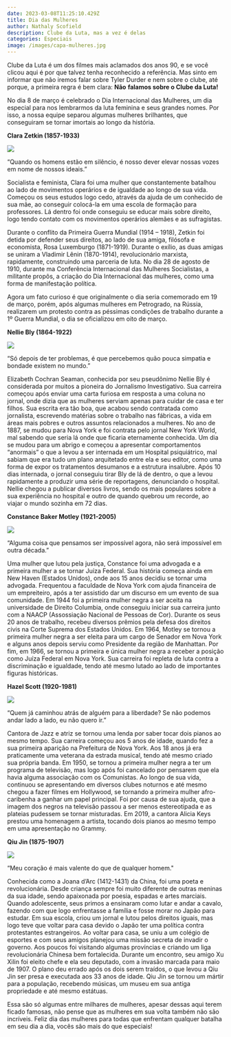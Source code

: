 ```yaml
---
date: 2023-03-08T11:25:10.429Z
title: Dia das Mulheres
author: Nathaly Scofield
description: Clube da Luta, mas a vez é delas
categories: Especiais
image: /images/capa-mulheres.jpg
---
```

Clube da Luta é um dos filmes mais aclamados dos anos 90, e se você clicou aqui é por que talvez tenha reconhecido a referência. Mas sinto em informar que não iremos falar sobre Tyler Durder e nem sobre o clube, até porque, a primeira regra é bem clara: **Não** **falamos sobre o Clube da Luta!**

No dia 8 de março é celebrado o Dia Internacional das Mulheres, um dia especial para nos lembrarmos da luta feminina e seus grandes nomes. Por isso, a nossa equipe separou algumas mulheres brilhantes, que conseguiram se tornar imortais ao longo da história.

**Clara Zetkin (1857-1933)**

![](/images/clarazetkin.webp)

“Quando os homens estão em silêncio, é nosso dever elevar nossas vozes em nome de nossos ideais.”

Socialista e feminista, Clara foi uma mulher que constantemente batalhou ao lado de movimentos operários e de igualdade ao longo de sua vida. Começou os seus estudos logo cedo, através da ajuda de um conhecido de sua mãe, ao conseguir colocá-la em uma escola de formação para professores. Lá dentro foi onde conseguiu se educar mais sobre direito, logo tendo contato com os movimentos operários alemães e as sufragistas.

Durante o conflito da Primeira Guerra Mundial (1914 – 1918), Zetkin foi detida por defender seus direitos, ao lado de sua amiga, filósofa e economista, Rosa Luxemburgo (1871-1919). Durante o exílio, as duas amigas se uniram a Vladimir Lênin (1870-1914), revolucionário marxista, rapidamente, construindo uma parceria de luta. No dia 28 de agosto de 1910, durante ma Conferência Internacional das Mulheres Socialistas, a militante propôs, a criação do Dia Internacional das mulheres, como uma forma de manifestação política.

Agora um fato curioso é que originalmente o dia seria comemorado em 19 de março, porém, após algumas mulheres em Petrogrado, na Rússia, realizarem um protesto contra as péssimas condições de trabalho durante a 1º Guerra Mundial, o dia se oficializou em oito de março.

**Nellie Bly (1864-1922)**



![](/images/nelliebly.gif)

“Só depois de ter problemas, é que percebemos quão pouca simpatia e bondade existem no mundo.”

Elizabeth Cochran Seaman, conhecida por seu pseudônimo Nellie Bly é considerada por muitos a pioneira do Jornalismo Investigativo. Sua carreira começou após enviar uma carta furiosa em resposta a uma coluna no jornal, onde dizia que as mulheres serviam apenas para cuidar de casa e ter filhos. Sua escrita era tão boa, que acabou sendo contratada como jornalista, escrevendo matérias sobre o trabalho nas fábricas, a vida em áreas mais pobres e outros assuntos relacionados a mulheres. No ano de 1887, se mudou para Nova York e foi contrata pelo jornal New York World, mal sabendo que seria lá onde que ficaria eternamente conhecida. Um dia se mudou para um abrigo e começou a apresentar comportamentos “anormais” o que a levou a ser internada em um Hospital psiquiátrico, mal sabiam que era tudo um plano arquitetado entre ela e seu editor, como uma forma de expor os tratamentos desumanos e a estrutura insalubre. Após 10 dias internada, o jornal conseguiu tirar Bly de lá de dentro, o que a levou rapidamente a produzir uma série de reportagens, denunciando o hospital. Nellie chegou a publicar diversos livros, sendo os mais populares sobre a sua experiência no hospital e outro de quando quebrou um recorde, ao viajar o mundo sozinha em 72 dias.

**Constance Baker Motley (1921-2005)**



![](/images/constance.webp)

“Alguma coisa que pensamos ser impossível agora, não será impossível em outra década.”

Uma mulher que lutou pela justiça, Constance foi uma advogada e a primeira mulher a se tornar Juíza Federal. Sua história começa ainda em New Haven (Estados Unidos), onde aos 15 anos decidiu se tornar uma advogada. Frequentou a faculdade de Nova York com ajuda financeira de um empreiteiro, após a ter assistido dar um discurso em um evento de sua comunidade. Em 1944 foi a primeira mulher negra a ser aceita na universidade de Direito Columbia, onde conseguiu iniciar sua carreira junto com a NAACP (Assossiação Nacional de Pessoas de Cor). Durante os seus 20 anos de trabalho, recebeu diversos prêmios pela defesa dos direitos civis na Corte Suprema dos Estados Unidos. Em 1964, Motley se tornou a primeira mulher negra a ser eleita para um cargo de Senador em Nova York e alguns anos depois serviu como Presidente da região de Manhattan. Por fim, em 1966, se tornou a primeira e única mulher negra a receber a posição como Juíza Federal em Nova York. Sua carreira foi repleta de luta contra a discriminação e igualdade, tendo até mesmo lutado ao lado de importantes figuras históricas.

**Hazel Scott (1920-1981)**



![](/images/hazel.webp)

“Quem já caminhou atrás de alguém para a liberdade? Se não podemos andar lado a lado, eu não quero ir.”

Cantora de Jazz e atriz se tornou uma lenda por saber tocar dois pianos ao mesmo tempo. Sua carreira começou aos 5 anos de idade, quando fez a sua primeira aparição na Prefeitura de Nova York. Aos 18 anos já era praticamente uma veterana da estrada musical, tendo até mesmo criado sua própria banda. Em 1950, se tornou a primeira mulher negra a ter um programa de televisão, mas logo após foi cancelado por pensarem que ela havia alguma associação com os Comunistas. Ao longo de sua vida, continuou se apresentando em diversos clubes noturnos e até mesmo chegou a fazer filmes em Hollywood, se tornando a primeira mulher afro-caribenha a ganhar um papel principal. Foi por causa de sua ajuda, que a imagem dos negros na televisão passou a ser menos estereotipada e as plateias pudessem se tornar misturadas. Em 2019, a cantora Alicia Keys prestou uma homenagem a artista, tocando dois pianos ao mesmo tempo em uma apresentação no Grammy.

**Qiu Jin (1875-1907)**



![](/images/qiu_jin.webp)

“Meu coração é mais valente do que de qualquer homem."

Conhecida como a Joana d’Arc (1412-1431) da China, foi uma poeta e revolucionária. Desde criança sempre foi muito diferente de outras meninas da sua idade, sendo apaixonada por poesia, espadas e artes marciais. Quando adolescente, seus primos a ensinaram como lutar e andar a cavalo, fazendo com que logo enfrentasse a família e fosse morar no Japão para estudar. Em sua escola, criou um jornal e lutou pelos direitos iguais, mas logo teve que voltar para casa devido o Japão ter uma política contra protestantes estrangeiros. Ao voltar para casa, se uniu a um colégio de esportes e com seus amigos planejou uma missão secreta de invadir o governo. Aos poucos foi visitando algumas províncias e criando um liga revolucionária Chinesa bem fortalecida. Durante um encontro, seu amigo Xu Xilin foi eleito chefe e ela seu deputado, com a invasão marcada para maio de 1907. O plano deu errado após os dois serem traídos, o que levou a Qiu Jin ser presa e executada aos 33 anos de idade. Qiu Jin se tornou um mártir para a população, recebendo músicas, um museu em sua antiga propriedade e até mesmo estátuas.

Essa são só algumas entre milhares de mulheres, apesar dessas aqui terem ficado famosas, não pense que as mulheres em sua volta também não são incríveis. Feliz dia das mulheres para todas que enfrentam qualquer batalha em seu dia a dia, vocês são mais do que especiais!